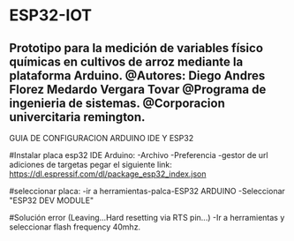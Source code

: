 # ESP32-IOT
Prototipo para la medición de variables físico químicas en cultivos de arroz mediante la plataforma Arduino.
@Autores:
  Diego Andres Florez
  Medardo Vergara Tovar
@Programa de ingenieria de sistemas.
@Corporacion univercitaria remington.
------------------------------------------------------------------------------------------------------------------

GUIA DE CONFIGURACION ARDUINO IDE Y ESP32 

#Instalar placa esp32 IDE Arduino:
  -Archivo
    -Preferencia
      -gestor de url adiciones de targetas  pegar el siguiente link: https://dl.espressif.com/dl/package_esp32_index.json
  
#seleccionar placa:
  -ir a herramientas-palca-ESP32 ARDUINO
    -Seleccionar "ESP32 DEV MODULE"
  
#Solución error (Leaving...Hard resetting via RTS pin...)
  -Ir a herramientas y seleccionar flash frequency 40mhz.

